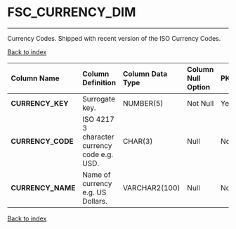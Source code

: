 # FSC_CURRENCY_DIM

---

Currency Codes.  Shipped with recent version of the ISO Currency Codes.

[Back to index](./index.md)

| Column Name       | Column Definition                            | Column Data Type   | Column Null Option   | PK   | FK   |
|:------------------|:---------------------------------------------|:-------------------|:---------------------|:-----|:-----|
| **CURRENCY_KEY**  | Surrogate key.                               | NUMBER(5)          | Not Null             | Yes  | No   |
| **CURRENCY_CODE** | ISO 4217 3 character currency code e.g. USD. | CHAR(3)            | Null                 | No   | No   |
| **CURRENCY_NAME** | Name of currency e.g. US Dollars.            | VARCHAR2(100)      | Null                 | No   | No   |

[Back to index](./index.md)